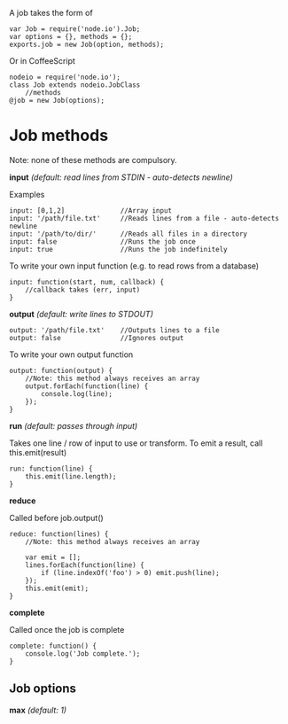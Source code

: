 A job takes the form of
    
    var Job = require('node.io').Job;
    var options = {}, methods = {};
    exports.job = new Job(option, methods);
    
Or in CoffeeScript

    nodeio = require('node.io');
    class Job extends nodeio.JobClass
        //methods
    @job = new Job(options);

# Job methods

Note: none of these methods are compulsory.

**input** _(default: read lines from STDIN - auto-detects newline)_ 

Examples

    input: [0,1,2]              //Array input 
    input: '/path/file.txt'     //Reads lines from a file - auto-detects newline
    input: '/path/to/dir/'      //Reads all files in a directory
    input: false                //Runs the job once
    input: true                 //Runs the job indefinitely
    
To write your own input function (e.g. to read rows from a database)

    input: function(start, num, callback) {
        //callback takes (err, input)
    }

**output** _(default: write lines to STDOUT)_
    
    output: '/path/file.txt'    //Outputs lines to a file
    output: false               //Ignores output

To write your own output function

    output: function(output) {
        //Note: this method always receives an array
        output.forEach(function(line) {
            console.log(line);
        });
    }

**run** _(default: passes through input)_

Takes one line / row of input to use or transform. To emit a result, call this.emit(result)

    run: function(line) {
        this.emit(line.length);
    }

**reduce**

Called before job.output()

    reduce: function(lines) {
        //Note: this method always receives an array
        
        var emit = [];
        lines.forEach(function(line) {
            if (line.indexOf('foo') > 0) emit.push(line);    
        });
        this.emit(emit);
    }

**complete**

Called once the job is complete

    complete: function() {
        console.log('Job complete.');
    }

## Job options
    
**max** _(default: 1)_


